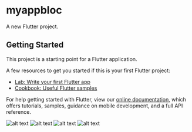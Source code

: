 # myappbloc

A new Flutter project.

## Getting Started

This project is a starting point for a Flutter application.

A few resources to get you started if this is your first Flutter project:

- [Lab: Write your first Flutter app](https://flutter.dev/docs/get-started/codelab)
- [Cookbook: Useful Flutter samples](https://flutter.dev/docs/cookbook)

For help getting started with Flutter, view our
[online documentation](https://flutter.dev/docs), which offers tutorials,
samples, guidance on mobile development, and a full API reference.

![alt text](https://user-images.githubusercontent.com/18073700/63814637-2f722d80-c8f7-11e9-971b-05ca954983f9.jpeg) 
![alt text](https://user-images.githubusercontent.com/18073700/63814643-326d1e00-c8f7-11e9-86f1-5b7afd5d1abf.jpeg)
![alt text](https://user-images.githubusercontent.com/18073700/63814649-3731d200-c8f7-11e9-9cb5-e6f11a81b9ad.jpeg)
![alt text](https://user-images.githubusercontent.com/18073700/63814647-34cf7800-c8f7-11e9-85f0-8c9b6d1ee451.jpeg)

